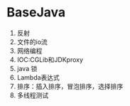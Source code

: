 # BaseJava
1. 反射
2. 文件的io流
3. 网络编程
4. IOC:CGLib和JDKproxy
5. java 锁
6. Lambda表达式
7. 排序：插入排序，冒泡排序，选择排序
8. 多线程测试
